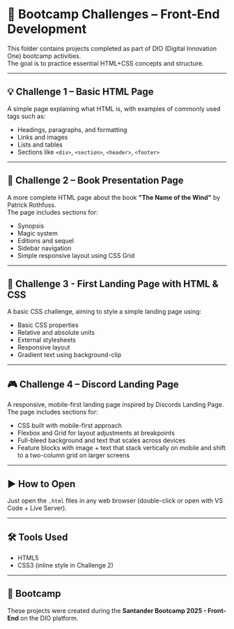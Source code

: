 # 📁 Bootcamp Challenges – Front-End Development

This folder contains projects completed as part of DIO (Digital Innovation One) bootcamp activities.  
The goal is to practice essential HTML+CSS concepts and structure.

---

## 💡 Challenge 1 – Basic HTML Page

A simple page explaining what HTML is, with examples of commonly used tags such as:

- Headings, paragraphs, and formatting
- Links and images
- Lists and tables
- Sections like `<div>`, `<section>`, `<header>`, `<footer>`

---

## 📘 Challenge 2 – Book Presentation Page

A more complete HTML page about the book **"The Name of the Wind"** by Patrick Rothfuss.  
The page includes sections for:

- Synopsis
- Magic system
- Editions and sequel
- Sidebar navigation
- Simple responsive layout using CSS Grid

---

## 🎨 Challenge 3 - First Landing Page with HTML & CSS

A basic CSS challenge, aiming to style a simple landing page using:

- Basic CSS properties
- Relative and absolute units
- External stylesheets
- Responsive layout
- Gradient text using background-clip

---

## 🎮 Challenge 4 – Discord Landing Page

A responsive, mobile-first landing page inspired by Discords Landing Page.
The page includes sections for:

- CSS built with mobile-first approach
- Flexbox and Grid for layout adjustments at breakpoints
- Full-bleed background and text that scales across devices
- Feature blocks with image + text that stack vertically on mobile and shift to a two-column grid on larger screens

---

## ▶️ How to Open

Just open the `.html` files in any web browser (double-click or open with VS Code + Live Server).

---

## 🛠️ Tools Used

- HTML5  
- CSS3 (inline style in Challenge 2)

---

## 📌 Bootcamp

These projects were created during the **Santander Bootcamp 2025 - Front-End** on the DIO platform.
